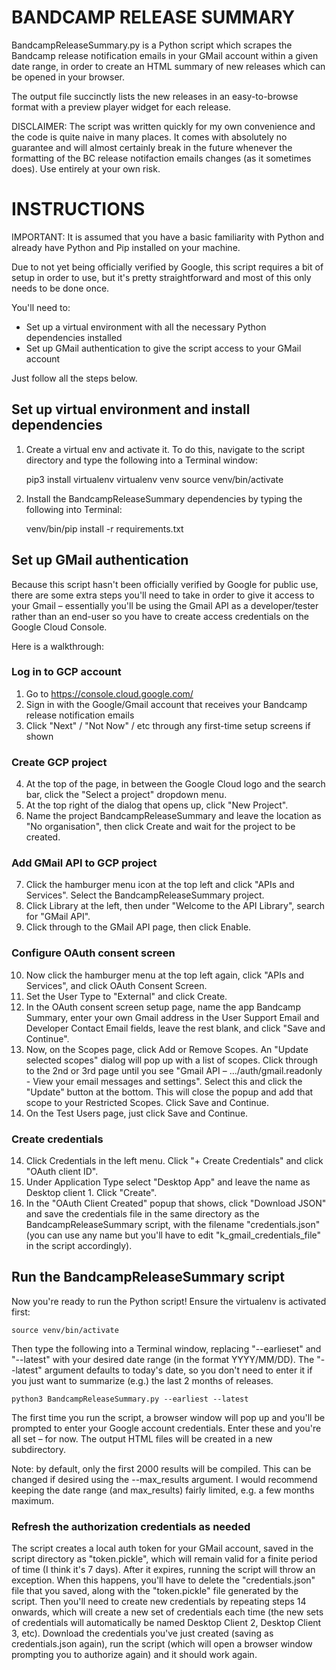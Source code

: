# BANDCAMP RELEASE SUMMARY

BandcampReleaseSummary.py is a Python script which scrapes the Bandcamp release notification emails in your GMail account within a given date range, in order to create an HTML summary of new releases which can be opened in your browser.

The output file succinctly lists the new releases in an easy-to-browse format with a preview player widget for each release.

DISCLAIMER: The script was written quickly for my own convenience and the code is quite naive in many places. It comes with absolutely no guarantee and will almost certainly break in the future whenever the formatting of the BC release notifaction emails changes (as it sometimes does). Use entirely at your own risk. 


# INSTRUCTIONS

IMPORTANT: It is assumed that you have a basic familiarity with Python and already have Python and Pip installed on your machine.

Due to not yet being officially verified by Google, this script requires a bit of setup in order to use, but it's pretty straightforward and most of this only needs to be done once.

You'll need to:

- Set up a virtual environment with all the necessary Python dependencies installed
- Set up GMail authentication to give the script access to your GMail account

Just follow all the steps below. 


## Set up virtual environment and install dependencies

1. Create a virtual env and activate it. To do this, navigate to the script directory and type the following into a Terminal window:

    pip3 install virtualenv
    virtualenv venv
    source venv/bin/activate

2. Install the BandcampReleaseSummary dependencies by typing the following into Terminal:
    
    venv/bin/pip install -r requirements.txt


## Set up GMail authentication

Because this script hasn't been officially verified by Google for public use, there are some extra steps you'll need to take in order to give it access to your Gmail – essentially you'll be using the Gmail API as a developer/tester rather than an end-user so you have to create access credentials on the Google Cloud Console.

Here is a walkthrough:

### Log in to GCP account
1. Go to https://console.cloud.google.com/
2. Sign in with the Google/Gmail account that receives your Bandcamp release notification emails
3. Click "Next" / "Not Now" / etc through any first-time setup screens if shown

### Create GCP project
4. At the top of the page, in between the Google Cloud logo and the search bar, click the "Select a project" dropdown menu.
5. At the top right of the dialog that opens up, click "New Project".
6. Name the project BandcampReleaseSummary and leave the location as "No organisation", then click Create and wait for the project to be created.

### Add GMail API to GCP project
7. Click the hamburger menu icon at the top left and click "APIs and Services". Select the BandcampReleaseSummary project.
8. Click Library at the left, then under "Welcome to the API Library", search for "GMail API".
9. Click through to the GMail API page, then click Enable.

### Configure OAuth consent screen
10. Now click the hamburger menu at the top left again, click "APIs and Services", and click OAuth Consent Screen.
11. Set the User Type to "External" and click Create.
12. In the OAuth consent screen setup page, name the app Bandcamp Summary, enter your own Gmail address in the User Support Email and Developer Contact Email fields, leave the rest blank, and click "Save and Continue".
12. Now, on the Scopes page, click Add or Remove Scopes. An "Update selected scopes" dialog will pop up with a list of scopes. Click through to the 2nd or 3rd page until you see "Gmail API – .../auth/gmail.readonly - View your email messages and settings". Select this and click the "Update" button at the bottom. This will close the popup and add that scope to your Restricted Scopes. Click Save and Continue.
13. On the Test Users page, just click Save and Continue.

### Create credentials
14. Click Credentials in the left menu. Click "+ Create Credentials" and click "OAuth client ID".
15. Under Application Type select "Desktop App" and leave the name as Desktop client 1. Click "Create".
16. In the "OAuth Client Created" popup that shows, click "Download JSON" and save the credentials file in the same directory as the BandcampReleaseSummary script, with the filename "credentials.json" (you can use any name but you'll have to edit "k_gmail_credentials_file" in the script accordingly).


## Run the BandcampReleaseSummary script ##

Now you're ready to run the Python script! Ensure the virtualenv is activated first: 
    
    source venv/bin/activate

Then type the following into a Terminal window, replacing "--earlieset" and "--latest" with your desired date range (in the format YYYY/MM/DD). The "--latest" argument defaults to today's date, so you don't need to enter it if you just want to summarize (e.g.) the last 2 months of releases.

    python3 BandcampReleaseSummary.py --earliest --latest

The first time you run the script, a browser window will pop up and you'll be prompted to enter your Google account credentials. Enter these and you're all set – for now. The output HTML files will be created in a new subdirectory.

Note: by default, only the first 2000 results will be compiled. This can be changed if desired using the --max_results argument. I would recommend keeping the date range (and max_results) fairly limited, e.g. a few months maximum. 


### Refresh the authorization credentials as needed

The script creates a local auth token for your GMail account, saved in the script directory as "token.pickle", which will remain valid for a finite period of time (I think it's 7 days). After it expires, running the script will throw an exception. When this happens, you'll have to delete the "credentials.json" file that you saved, along with the "token.pickle" file generated by the script. Then you'll need to create new credentials by repeating steps 14 onwards, which will create a new set of credentials each time (the new sets of credentials will automatically be named Desktop Client 2, Desktop Client 3, etc). Download the credentials you've just created (saving as credentials.json again), run the script (which will open a browser window prompting you to authorize again) and it should work again.